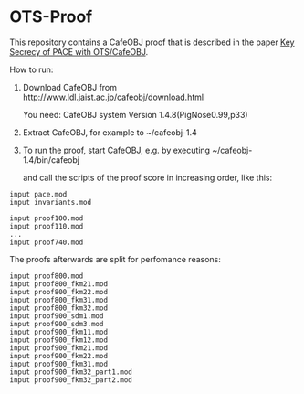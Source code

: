 OTS-Proof
=========

This repository contains a CafeOBJ proof that is described in the paper
[Key Secrecy of PACE with OTS/CafeOBJ](https://d-klein.github.io/ots-proof/blob/master/key_secrecy_of_pace.pdf).


How to run:

1. Download CafeOBJ from 
   http://www.ldl.jaist.ac.jp/cafeobj/download.html

   You need: CafeOBJ system Version 1.4.8(PigNose0.99,p33)

2. Extract CafeOBJ, for example to ~/cafeobj-1.4

3. To run the proof, start CafeOBJ, e.g. by executing
   ~/cafeobj-1.4/bin/cafeobj

   and call the scripts of the proof score in 
   increasing order, like this:

```
input pace.mod
input invariants.mod

input proof100.mod
input proof110.mod
...
input proof740.mod
```

   The proofs afterwards are split for perfomance reasons:

```
input proof800.mod
input proof800_fkm21.mod
input proof800_fkm22.mod
input proof800_fkm31.mod
input proof800_fkm32.mod
input proof900_sdm1.mod
input proof900_sdm3.mod
input proof900_fkm11.mod
input proof900_fkm12.mod
input proof900_fkm21.mod
input proof900_fkm22.mod
input proof900_fkm31.mod
input proof900_fkm32_part1.mod
input proof900_fkm32_part2.mod
```
